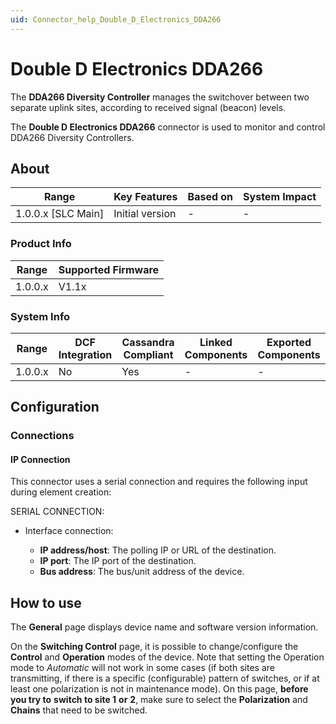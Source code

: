 ```yaml
---
uid: Connector_help_Double_D_Electronics_DDA266
---
```


# Double D Electronics DDA266

The **DDA266 Diversity Controller** manages the switchover between two separate uplink sites, according to received signal (beacon) levels.

The **Double D Electronics DDA266** connector is used to monitor and control DDA266 Diversity Controllers.

## About

| Range                | Key Features     | Based on     | System Impact     |
|----------------------|------------------|--------------|-------------------|
| 1.0.0.x \[SLC Main\] | Initial version  | \-           | \-                |

### Product Info

| Range     | Supported Firmware     |
|-----------|------------------------|
| 1.0.0.x   | V1.1x                  |

### System Info

| Range     | DCF Integration     | Cassandra Compliant     | Linked Components     | Exported Components     |
|-----------|---------------------|-------------------------|-----------------------|-------------------------|
| 1.0.0.x   | No                  | Yes                     | \-                    | \-                      |

## Configuration

### Connections

#### IP Connection

This connector uses a serial connection and requires the following input during element creation:

SERIAL CONNECTION:

- Interface connection:

  - **IP address/host**: The polling IP or URL of the destination.
  - **IP port**: The IP port of the destination.
  - **Bus address**: The bus/unit address of the device.

## How to use

The **General** page displays device name and software version information.

On the **Switching Control** page, it is possible to change/configure the **Control** and **Operation** modes of the device. Note that setting the Operation mode to *Automatic* will not work in some cases (if both sites are transmitting, if there is a specific (configurable) pattern of switches, or if at least one polarization is not in maintenance mode). On this page, **before you try to** **switch to site 1** **or** **2**, make sure to select the **Polarization** and **Chains** that need to be switched.
